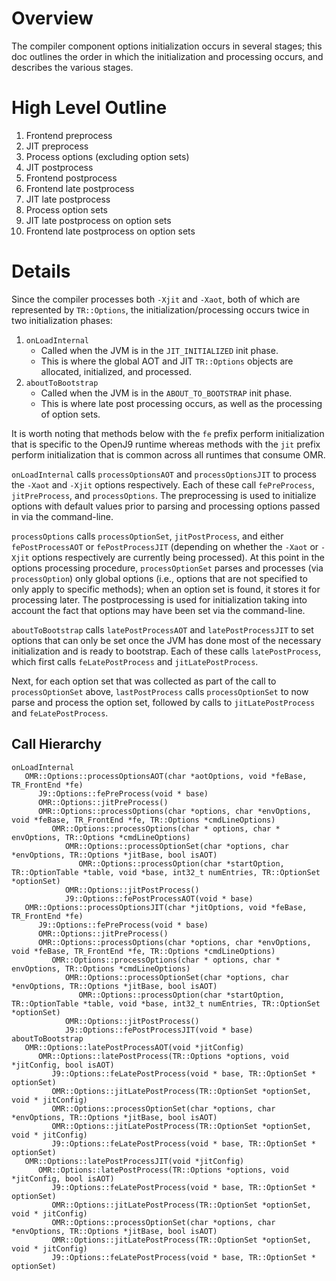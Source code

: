 <!--
Copyright IBM Corp. and others 2023

This program and the accompanying materials are made available under
the terms of the Eclipse Public License 2.0 which accompanies this
distribution and is available at https://www.eclipse.org/legal/epl-2.0/
or the Apache License, Version 2.0 which accompanies this distribution and
is available at https://www.apache.org/licenses/LICENSE-2.0.

This Source Code may also be made available under the following
Secondary Licenses when the conditions for such availability set
forth in the Eclipse Public License, v. 2.0 are satisfied: GNU
General Public License, version 2 with the GNU Classpath
Exception [1] and GNU General Public License, version 2 with the
OpenJDK Assembly Exception [2].

[1] https://www.gnu.org/software/classpath/license.html
[2] https://openjdk.org/legal/assembly-exception.html

SPDX-License-Identifier: EPL-2.0 OR Apache-2.0 OR GPL-2.0-only WITH Classpath-exception-2.0 OR GPL-2.0-only WITH OpenJDK-assembly-exception-1.0
-->

# Overview

The compiler component options initialization occurs in several stages;
this doc outlines the order in which the initialization and processing
occurs, and describes the various stages.

# High Level Outline

1. Frontend preprocess
2. JIT preprocess
3. Process options (excluding option sets)
4. JIT postprocess
5. Frontend postprocess
6. Frontend late postprocess
7. JIT late postprocess
8. Process option sets
9. JIT late postprocess on option sets
10. Frontend late postprocess on option sets

# Details

Since the compiler processes both `-Xjit` and `-Xaot`, both of which
are represented by `TR::Options`, the initialization/processing
occurs twice in two initialization phases:

1. `onLoadInternal`
    * Called when the JVM is in the `JIT_INITIALIZED` init phase.
    * This is where the global AOT and JIT `TR::Options` objects are allocated, initialized, and processed.
2. `aboutToBootstrap`
    * Called when the JVM is in the `ABOUT_TO_BOOTSTRAP` init phase.
    * This is where late post processing occurs, as well as the processing of option sets.

It is worth noting that methods below with the `fe` prefix perform
initialization that is specific to the OpenJ9 runtime whereas
methods with the `jit` prefix perform initialization that is
common across all runtimes that consume OMR.

`onLoadInternal` calls `processOptionsAOT` and `processOptionsJIT` to
process the `-Xaot` and `-Xjit` options respectively. Each of these
call `fePreProcess`, `jitPreProcess`, and `processOptions`. The
preprocessing is used to initialize options with default values prior
to parsing and processing options passed in via the command-line.

`processOptions` calls `processOptionSet`, `jitPostProcess`, and
either `fePostProcessAOT` or `fePostProcessJIT` (depending on
whether the `-Xaot` or `-Xjit` options respectively are currently
being processed). At this point in the options processing procedure,
`processOptionSet` parses and processes (via `processOption`) only
global options (i.e., options that are not specified to only apply
to specific methods); when an option set is found, it stores it for
processing later. The postprocessing is used for initialization taking
into account the fact that options may have been set via the
command-line.

`aboutToBootstrap` calls `latePostProcessAOT` and `latePostProcessJIT`
to set options that can only be set once the JVM has done most of the
necessary initialization and is ready to bootstrap. Each of these
calls `latePostProcess`, which first calls `feLatePostProcess` and
`jitLatePostProcess`.

Next, for each option set that was collected as part of the call to
`processOptionSet` above, `lastPostProcess` calls `processOptionSet`
to now parse and process the option set, followed by calls to
`jitLatePostProcess` and `feLatePostProcess`.

## Call Hierarchy

```
onLoadInternal
   OMR::Options::processOptionsAOT(char *aotOptions, void *feBase, TR_FrontEnd *fe)
      J9::Options::fePreProcess(void * base)
      OMR::Options::jitPreProcess()
      OMR::Options::processOptions(char *options, char *envOptions, void *feBase, TR_FrontEnd *fe, TR::Options *cmdLineOptions)
         OMR::Options::processOptions(char * options, char * envOptions, TR::Options *cmdLineOptions)
            OMR::Options::processOptionSet(char *options, char *envOptions, TR::Options *jitBase, bool isAOT)
               OMR::Options::processOption(char *startOption, TR::OptionTable *table, void *base, int32_t numEntries, TR::OptionSet *optionSet)
            OMR::Options::jitPostProcess()
            J9::Options::fePostProcessAOT(void * base)
   OMR::Options::processOptionsJIT(char *jitOptions, void *feBase, TR_FrontEnd *fe)
      J9::Options::fePreProcess(void * base)
      OMR::Options::jitPreProcess()
      OMR::Options::processOptions(char *options, char *envOptions, void *feBase, TR_FrontEnd *fe, TR::Options *cmdLineOptions)
         OMR::Options::processOptions(char * options, char * envOptions, TR::Options *cmdLineOptions)
            OMR::Options::processOptionSet(char *options, char *envOptions, TR::Options *jitBase, bool isAOT)
               OMR::Options::processOption(char *startOption, TR::OptionTable *table, void *base, int32_t numEntries, TR::OptionSet *optionSet)
            OMR::Options::jitPostProcess()
            J9::Options::fePostProcessJIT(void * base)
aboutToBootstrap
   OMR::Options::latePostProcessAOT(void *jitConfig)
      OMR::Options::latePostProcess(TR::Options *options, void *jitConfig, bool isAOT)
         J9::Options::feLatePostProcess(void * base, TR::OptionSet * optionSet)
         OMR::Options::jitLatePostProcess(TR::OptionSet *optionSet, void * jitConfig)
         OMR::Options::processOptionSet(char *options, char *envOptions, TR::Options *jitBase, bool isAOT)
         OMR::Options::jitLatePostProcess(TR::OptionSet *optionSet, void * jitConfig)
         J9::Options::feLatePostProcess(void * base, TR::OptionSet * optionSet)
   OMR::Options::latePostProcessJIT(void *jitConfig)
      OMR::Options::latePostProcess(TR::Options *options, void *jitConfig, bool isAOT)
         J9::Options::feLatePostProcess(void * base, TR::OptionSet * optionSet)
         OMR::Options::jitLatePostProcess(TR::OptionSet *optionSet, void * jitConfig)
         OMR::Options::processOptionSet(char *options, char *envOptions, TR::Options *jitBase, bool isAOT)
         OMR::Options::jitLatePostProcess(TR::OptionSet *optionSet, void * jitConfig)
         J9::Options::feLatePostProcess(void * base, TR::OptionSet * optionSet)
```
